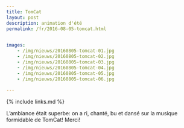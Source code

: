 ```yaml
---
title: TomCat
layout: post
description: animation d'été
permalink: /fr/2016-08-05-tomcat.html

    
images: 
    - /img/nieuws/20160805-tomcat-01.jpg
    - /img/nieuws/20160805-tomcat-02.jpg
    - /img/nieuws/20160805-tomcat-03.jpg
    - /img/nieuws/20160805-tomcat-04.jpg
    - /img/nieuws/20160805-tomcat-05.jpg
    - /img/nieuws/20160805-tomcat-06.jpg
    
---
```


{% include links.md %}

L’ambiance était superbe: on a ri, chanté, bu et dansé sur la musique formidable de TomCat! Merci!


